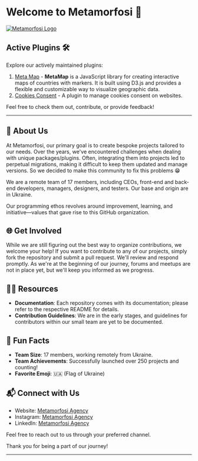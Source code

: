 # Welcome to Metamorfosi 👋

[![Metamorfosi Logo](https://metamorfosi.agency/app/public/images/Logo.svg)](https://metamorfosi.agency/en/)

## Active Plugins 🛠️

Explore our actively maintained plugins:

1. [Meta Map](https://github.com/MetamorfosiLab/meta-map) - **MetaMap** is a JavaScript library for creating interactive maps of countries with markers. It is built using D3.js and provides a flexible and customizable way to visualize geographic data.
2. [Cookies Consent](https://github.com/MetamorfosiLab/cookies-consent) - A plugin to manage cookies consent on websites.

Feel free to check them out, contribute, or provide feedback!

---

## 🚀 About Us

At Metamorfosi, our primary goal is to create bespoke projects tailored to our needs. Over the years, we've encountered challenges when dealing with unique packages/plugins. Often, integrating them into projects led to perpetual migrations, making it difficult to keep them updated and manage versions. So we decided to make this community to fix this problems 😁

We are a remote team of 17 members, including CEOs, front-end and back-end developers, managers, designers, and testers. Our base and origin are in Ukraine.

Our programming ethos revolves around improvement, learning, and initiative—values that gave rise to this GitHub organization.

## 🌐 Get Involved

While we are still figuring out the best way to organize contributions, we welcome your help! If you want to contribute to any of our projects, simply fork the repository and submit a pull request. We'll review and respond promptly. As we're at the beginning of our journey, forums and meetups are not in place yet, but we'll keep you informed as we progress.

## 🧑‍💻 Resources

- **Documentation**: Each repository comes with its documentation; please refer to the respective README for details.
- **Contribution Guidelines**: We are in the early stages, and guidelines for contributors within our small team are yet to be documented.

## 🍿 Fun Facts

- **Team Size**: 17 members, working remotely from Ukraine.
- **Team Achievements**: Successfully launched over 250 projects and counting!
- **Favorite Emoji**: 🇺🇦 (Flag of Ukraine)

## 📬 Connect with Us

- Website: [Metamorfosi Agency](https://metamorfosi.agency/en/)
- Instagram: [Metamorfosi Agency](https://www.instagram.com/metamorfosi.agency/)
- LinkedIn: [Metamorfosi Agency](https://www.linkedin.com/company/metamorfosi-agency/mycompany/)

Feel free to reach out to us through your preferred channel.

Thank you for being a part of our journey!

---
